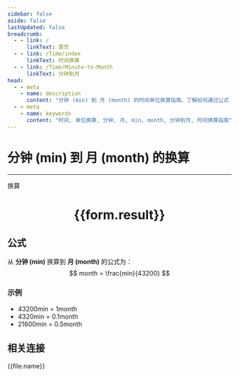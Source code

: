 ```yaml
---
sidebar: false
aside: false
lastUpdated: false
breadcrumb:
  - - link: /
      linkText: 首页
  - - link: /Time/index
      linkText: 时间换算
  - - link: /Time/Minute-to-Month
      linkText: 分钟到月
head:
  - - meta
    - name: description
      content: "分钟 (min) 到 月 (month) 的时间单位换算指南。了解如何通过公式 min ÷ 43,800 换算为月。"
  - - meta
    - name: keywords
      content: "时间, 单位换算, 分钟, 月, min, month, 分钟到月, 时间换算指南"
---
```

# 分钟 (min) 到 月 (month) 的换算

---
<script setup>
import { onMounted, reactive, inject, ref } from 'vue'
import { NButton,NForm ,NFormItem,NInput,NInputNumber,NSelect,NCard,useMessage,NGrid ,NGi  } from 'naive-ui'
import { defineClientComponent } from 'vitepress'
import { Time } from '../../files';

const convert = inject('convert')

const form = reactive({
  number: null,
  result: '',
})

const convertHandler = () => {
  if (form.number !== null && !isNaN(form.number)) {
    const convertedValue = parseFloat(form.number) / 43200
    form.result = `${form.number}min = ${convertedValue.toFixed(6)}month`
  } else {
    form.result = '请输入有效的数值。'
  }
}
</script>

<n-form size="large" :model="form">
  <n-form-item label="分钟 (min)">
    <n-input-number v-model:value="form.number" placeholder="输入分钟" style="width: 100%" />
  </n-form-item>
  <n-form-item>
    <n-button type="primary" @click="convertHandler" block>换算</n-button>
  </n-form-item>
</n-form>

<n-card  embedded :bordered="false" hoverable>
  <div  style="text-align:center">
    <h1>{{form.result}}</h1>
  </div>
</n-card>

## 公式

从 **分钟 (min)** 换算到 **月 (month)** 的公式为：
$$ month = \frac{min}{43200} $$

### 示例
- 43200min = 1month
- 4320min = 0.1month
- 21600min = 0.5month
## 相关连接
<n-grid x-gap="12" :cols="4">
  <n-gi v-for="(file, index) in Time" :key="index">
    <n-button
      text
      tag="a"
      :href="file.path"
      type="primary"
    >
      {{file.name}}
    </n-button>
  </n-gi>
</n-grid>